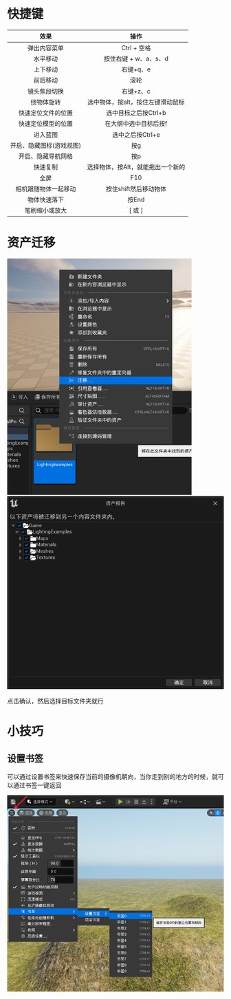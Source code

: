 # 快捷键


|           效果           |               操作                |
| :----------------------: | :-------------------------------: |
|       弹出内容菜单       |            Ctrl + 空格            |
|         水平移动         |       按住右键 + w、a、s、d       |
|         上下移动         |             右键+q、e             |
|         前后移动         |               滚轮                |
|       镜头焦段切换       |             右键+z、c             |
|        绕物体旋转        | 选中物体，按alt，按住左键滑动鼠标 |
|    快速定位文件的位置    |       选中目标之后按Ctrl+b        |
|    快速定位模型的位置    |       在大纲中选中目标后按f       |
|         进入蓝图         |         选中之后按Ctrl+e          |
| 开启、隐藏图标(游戏视图) |                按g                |
|    开启、隐藏导航网格    |                按p                |
|         快速复制         | 选择物体，按Alt，就能拖出一个新的 |
|           全屏           |                F10                |
|   相机跟随物体一起移动   |       按住shift然后移动物体       |
|       物体快速落下       |               按End               |
|      笔刷缩小或放大      |             [  或  ]              |



# 资产迁移

<img src="assets/image-20220927210615903.png" alt="image-20220927210615903" style="zoom:67%;" />

<img src="assets/image-20220927210709584.png" alt="image-20220927210709584" style="zoom:67%;" />

点击确认，然后选择目标文件夹就行



# 小技巧

## 设置书签

可以通过设置书签来快速保存当前的摄像机朝向，当你走到别的地方的时候，就可以通过书签一键返回

![image-20220928232443866](assets/image-20220928232443866.png)
